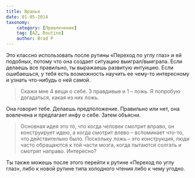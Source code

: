 ```yaml
---
title: Вранье
date: 01-05-2014
taxonomy:
    category: [Привлечение]
	tag: [A2, Routine]
	author: Brad P
---
```


Это классно использовать после рутины «Переход по углу глаз» и ей подобных, потому что она создает ситуацию выиграл/выиграла. Если делаешь все правильно, ты выражаешь развитую интуицию. Если ошибаешься, у тебя есть возможность научить ее чему-то интересному и узнать что-нибудь о ней самой.

> Скажи мне 4 вещи о себе. 3 правдивые и 1 – ложь. Я попробую догадаться, какая из них ложь.

Она говорит тебе. Делаешь предположение. Правильно или нет, она вовлечена и предлагает инфу о себе. Затем объясни.

> Основная идея это то, что когда человек смотрит вправо, он конструирует идею, а когда смотрит влево – вспоминает что-то, что действительно было. Поскольку ложь – это конструкция, люди часто обращаются к той части мозга, когда пытаются солгать и смотрят направо. Интересно?

Ты также можешь после этого перейти к рутине «Переход по углу глаз», либо к новой рутине типа холодного чтения либо к чему угодно.